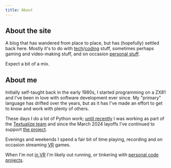 ```yaml
---
title: About
---
```


## About the site

A blog that has wandered from place to place, but has (hopefully) settled
back here. Mostly it's to do with
[tech](/category/tech.html)/[coding](/category/coding.html) stuff, sometimes
perhaps gaming and video-making stuff, and on occasion [personal
stuff](/category/life.html).

Expect a bit of a mix.

## About me

Initially self-taught back in the early 1980s, I started programming on a
ZX81 and I've been in love with software development ever since. My
"primary" language has drifted over the years, but as it has I've made an
effort to get to know and work with plenty of others.

These days I do a lot of Python work; [until
recently](/2024/03/28/goodbye-textualize.html) I was working as part of the
[Textualize team](https://www.textualize.io/) and since the March 2024
layoffs I've continued to support [the
project](https://github.com/Textualize/textual).

Evenings and weekends I spend a fair bit of time playing, recording and on
occasion streaming [VR](/tag/vr.html) games.

When I'm not [in VR](https://www.youtube.com/user/daveporg) I'm likely out
running, or tinkering with [personal code
projects](https://github.com/davep).

[//]: # (about.md ends here)
